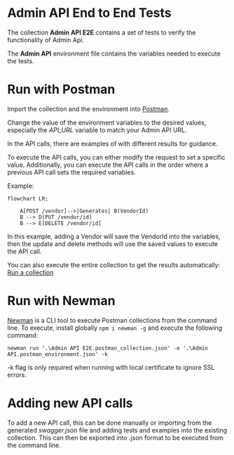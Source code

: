 # Admin API End to End Tests

The collection **Admin API E2E** contains a set of tests to verify the functionality of Admin Api.

The **Admin API** environment file contains the variables needed to execute the tests.

# Run with Postman

Import the collection and the environment into [Postman](https://learning.postman.com/docs/getting-started/importing-and-exporting-data/). 

Change the value of the environment variables to the desired values, especially the *API_URL* variable to match your Admin API URL.

In the API calls, there are examples of with different results for guidance.

To execute the API calls, you can either modify the request to set a specific value. Additionally, you can execute the API calls in the order where a previous API call sets the required variables.

Example:

```mermaid
flowchart LR;
    
    A[POST /vendor]-->|Generates| B(VendorId)
    B --> D[PUT /vendor/id]
    B --> E[DELETE /vendor/id]
```

In this example, adding a Vendor will save the VendorId into the variables, then the update and delete methods will use the saved values to execute the API call.

You can also execute the entire collection to get the results automatically: [Run a collection](https://learning.postman.com/docs/running-collections/intro-to-collection-runs/)

# Run with Newman

[Newman](https://learning.postman.com/docs/running-collections/using-newman-cli/command-line-integration-with-newman/) is a CLI tool to execute Postman collections from the command line. To execute, install globally ```npm i newman -g``` and execute the following command:

```
newman run '.\Admin API E2E.postman_collection.json' -e '.\Admin API.postman_environment.json' -k
```

-k flag is only required when running with local certificate to ignore SSL errors.

# Adding new API calls

To add a new API call, this can be done manually or importing from the generated *swagger.json* file and adding tests and examples into the existing collection. This can then be exported into .json format to be executed from the command line.
